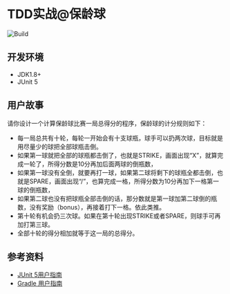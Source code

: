 # TDD实战@保龄球
![Build](https://github.com/xpbootcamp/tdd-bowling/workflows/Build/badge.svg)


## 开发环境
 - JDK1.8+
 - JUnit 5



## 用户故事
请你设计一个计算保龄球比赛一局总得分的程序，保龄球的计分规则如下：

- 每一局总共有十轮，每轮一开始会有十支球瓶，球手可以扔两次球，目标就是用尽量少的球把全部球瓶击倒。
- 如果第一球就把全部的球瓶都击倒了，也就是STRIKE，画面出现“X”，就算完成一轮了，所得分数是10分再加后面两球的倒瓶数，
- 如果第一球没有全倒，就要再打一球，如果第二球将剩下的球瓶全都击倒，也就是SPARE，画面出现“/”，也算完成一格，所得分数为10分再加下一格第一球的倒瓶数，
- 如果第二球也没有把球瓶全部击倒的话，那分数就是第一球加第二球倒的瓶数，没有奖励（bonus），再接着打下一格。依此类推。
- 第十轮有机会扔三次球。如果在第十轮出现STRIKE或者SPARE，则球手可再加打第三球。
- 全部十轮的得分相加就等于这一局的总得分。


## 参考资料
- [JUnit 5用户指南](https://sjyuan.cc/junit5/user-guide-cn/)
- [Gradle 用户指南](https://docs.gradle.org/current/userguide/userguide.html)